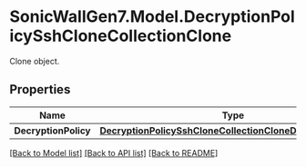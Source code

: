 # SonicWallGen7.Model.DecryptionPolicySshCloneCollectionClone
Clone object.

## Properties

Name | Type | Description | Notes
------------ | ------------- | ------------- | -------------
**DecryptionPolicy** | [**DecryptionPolicySshCloneCollectionCloneDecryptionPolicy**](DecryptionPolicySshCloneCollectionCloneDecryptionPolicy.md) |  | [optional] 

[[Back to Model list]](../README.md#documentation-for-models) [[Back to API list]](../README.md#documentation-for-api-endpoints) [[Back to README]](../README.md)

